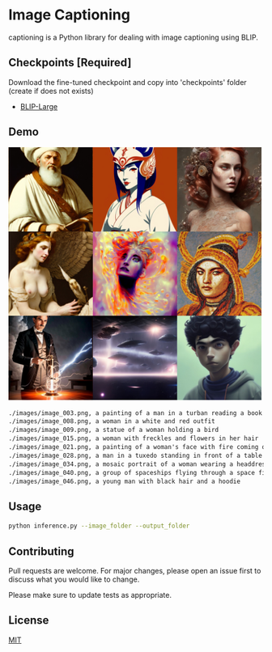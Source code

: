 # Image Captioning

captioning is a Python library for dealing with image captioning using BLIP.

## Checkpoints [Required]

Download the fine-tuned checkpoint and copy into 'checkpoints' folder (create if does not exists)

- [BLIP-Large](https://storage.googleapis.com/sfr-vision-language-research/BLIP/models/model_large_caption.pth)

## Demo

<img src='./demo.jpg' width=500px>

```txt
./images/image_003.png, a painting of a man in a turban reading a book
./images/image_008.png, a woman in a white and red outfit
./images/image_009.png, a statue of a woman holding a bird
./images/image_015.png, a woman with freckles and flowers in her hair
./images/image_021.png, a painting of a woman's face with fire coming out of her hair
./images/image_028.png, a man in a tuxedo standing in front of a table with a light
./images/image_034.png, a mosaic portrait of a woman wearing a headdress
./images/image_040.png, a group of spaceships flying through a space filled with stars
./images/image_046.png, a young man with black hair and a hoodie

```

## Usage

```bash
python inference.py --image_folder --output_folder
```

## Contributing

Pull requests are welcome. For major changes, please open an issue first
to discuss what you would like to change.

Please make sure to update tests as appropriate.

## License

[MIT](https://choosealicense.com/licenses/mit/)
